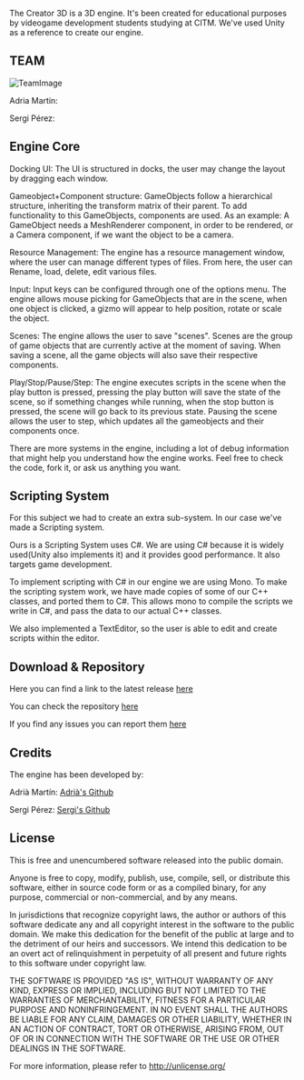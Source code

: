 The Creator 3D is a 3D engine. It's been created for educational purposes by videogame development students studying at CITM. We've used Unity as a reference to create our engine.

## TEAM

![TeamImage](https://raw.githubusercontent.com/sergipa/The-Creator-3D/master/docs/FotoGrup.png)

Adria Martin:

Sergi Pérez:

## Engine Core

Docking UI: The UI is structured in docks, the user may change the layout by dragging each window.

Gameobject+Component structure: GameObjects follow a hierarchical structure, inheriting the transform matrix of their parent. To add functionality to this GameObjects, components are used. As an example: A GameObject needs a MeshRenderer component, in order to be rendered, or a Camera component, if we want the object to be a camera.

Resource Management: The engine has a resource management window, where the user can manage different types of files. From here, the user can Rename, load, delete, edit various files.

Input: Input keys can be configured through one of the options menu. The engine allows mouse picking for GameObjects that are in the scene, when one object is clicked, a gizmo will appear to help position, rotate or scale the object.

Scenes: The engine allows the user to save "scenes". Scenes are the group of game objects that are currently active at the moment of saving. When saving a scene, all the game objects will also save their respective components. 

Play/Stop/Pause/Step: The engine executes scripts in the scene when the play button is pressed, pressing the play button will save the state of the scene, so if something changes while running, when the stop button is pressed, the scene will go back to its previous state. Pausing the scene allows the user to step, which updates all the gameobjects and their components once.

There are more systems in the engine, including a lot of debug information that might help you understand how the engine works. Feel free to check the code, fork it, or ask us anything you want.

## Scripting System

For this subject we had to create an extra sub-system. In our case we've made a Scripting system.

Ours is a Scripting System uses C#. We are using C# because it is widely used(Unity also implements it) and it provides good performance. It also targets game development.

To implement scripting with C# in our engine we are using Mono. To make the scripting system work, we have made copies of some of our C++ classes, and ported them to C#. This allows mono to compile the scripts we write in C#, and pass the data to our actual C++ classes.

We also implemented a TextEditor, so the user is able to edit and create scripts within the editor.


## Download & Repository
Here you can find a link to the latest release [here](https://github.com/sergipa/The-Creator-3D/releases)

You can check the repository [here](https://github.com/sergipa/The-Creator-3D/)

If you find any issues you can report them [here](https://github.com/sergipa/The-Creator-3D/issues)

## Credits

The engine has been developed by:

Adrià Martín: [Adrià's Github](https://github.com/TinoTano)

Sergi Pérez: [Sergi's Github](https://github.com/sergipa)

## License

This is free and unencumbered software released into the public domain.

Anyone is free to copy, modify, publish, use, compile, sell, or distribute this software, either in source code form or as a compiled binary, for any purpose, commercial or non-commercial, and by any means.

In jurisdictions that recognize copyright laws, the author or authors of this software dedicate any and all copyright interest in the software to the public domain. We make this dedication for the benefit of the public at large and to the detriment of our heirs and successors. We intend this dedication to be an overt act of relinquishment in perpetuity of all present and future rights to this software under copyright law.

THE SOFTWARE IS PROVIDED "AS IS", WITHOUT WARRANTY OF ANY KIND, EXPRESS OR IMPLIED, INCLUDING BUT NOT LIMITED TO THE WARRANTIES OF MERCHANTABILITY, FITNESS FOR A PARTICULAR PURPOSE AND NONINFRINGEMENT. IN NO EVENT SHALL THE AUTHORS BE LIABLE FOR ANY CLAIM, DAMAGES OR OTHER LIABILITY, WHETHER IN AN ACTION OF CONTRACT, TORT OR OTHERWISE, ARISING FROM, OUT OF OR IN CONNECTION WITH THE SOFTWARE OR THE USE OR OTHER DEALINGS IN THE SOFTWARE.

For more information, please refer to http://unlicense.org/

